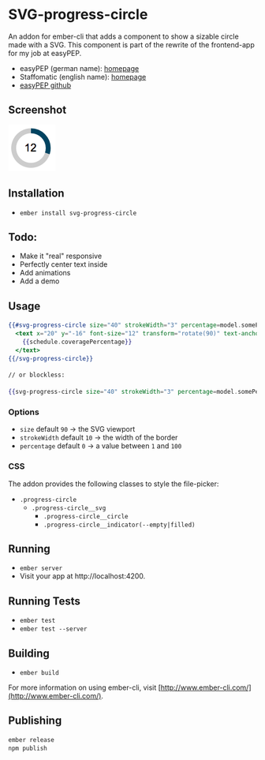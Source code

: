# SVG-progress-circle

An addon for ember-cli that adds a component to show a sizable circle made with a SVG.
This component is part of the rewrite of the frontend-app for my job at easyPEP.

* easyPEP (german name): [homepage](https://easypep.de/de/)
* Staffomatic (english name): [homepage](https://staffomatic.com/en/)
* [easyPEP github](https://github.com/easyPEP)

## Screenshot
![Screenshot](preview.png)

## Installation

* `ember install svg-progress-circle`

## Todo:
* Make it "real" responsive
* Perfectly center text inside
* Add animations
* Add a demo

## Usage

```handlebars
{{#svg-progress-circle size="40" strokeWidth="3" percentage=model.somePercentage}}
  <text x="20" y="-16" font-size="12" transform="rotate(90)" text-anchor="middle">
    {{schedule.coveragePercentage}}
  </text>
{{/svg-progress-circle}}

// or blockless:

{{svg-progress-circle size="40" strokeWidth="3" percentage=model.somePercentage}}
```

### Options

* `size` default `90` -> the SVG viewport
* `strokeWidth` default `10` -> the width of the border
* `percentage` default `0` -> a value between `1` and `100`


### CSS

The addon provides the following classes to style the file-picker:

* `.progress-circle`
  * `.progress-circle__svg`
    * `.progress-circle__circle`
    * `.progress-circle__indicator(--empty|filled)`

## Running

* `ember server`
* Visit your app at http://localhost:4200.

## Running Tests

* `ember test`
* `ember test --server`

## Building

* `ember build`

For more information on using ember-cli, visit [http://www.ember-cli.com/](http://www.ember-cli.com/).

## Publishing

```bash
ember release
npm publish
```
